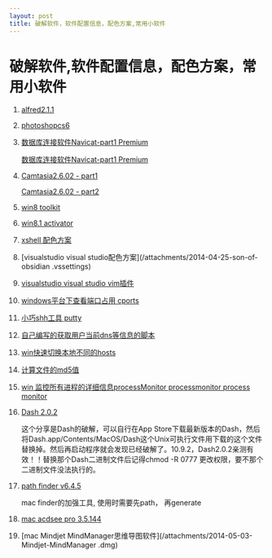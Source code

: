```yaml
---
layout: post
title: 破解软件，软件配置信息，配色方案,常用小软件
---
```

    
# 破解软件,软件配置信息，配色方案，常用小软件

1. [alfred2.1.1](/attachments/2014-04-25-Alfred-2-1-1.zip)

2. [photoshopcs6](/attachments/Adobe-CS6破解补丁_amtlib.zip)

3. [数据库连接软件Navicat-part1 Premium](/attachments/2014-04-25-Navicat-Premium.dmg.zip.001)

    [数据库连接软件Navicat-part1 Premium](/attachments/2014-04-25-Navicat-Premium.dmg.zip.002)

4. [Camtasia2.6.02 - part1](/attachments/2014-04-25-Camtasiav2.6.02-part.zip.001)

    [Camtasia2.6.02 - part2](/attachments/2014-04-25-Camtasiav2.6.02-part.zip.002)

5. [win8 toolkit](/attachments/Microsoft_Toolkit_iHackSoft.com_2.4.8.zip)

6. [win8.1 activator](/attachments/Windows-8.1-RTM-Activator_PlusCrack.com.rar)

7. [xshell 配色方案](/attachments/2014-04-25-solarized-dark.xcs)

8. [visualstudio visual studio配色方案](/attachments/2014-04-25-son-of-obsidian
.vssettings)

9. [visualstudio visual studio vim插件](/attachments/22014-04-25-VsVim.vsix)

10. [windows平台下查看端口占用 cports](/attachments/2014-04-27-cports.exe)

11. [小巧shh工具 putty](/attachments/2014-04-27-putty.exe)

12. [自己编写的获取用户当前dns等信息的脚本](/attachments/2014-04-27-get_dns_v2.bat)

13. [win快速切换本地不同的hosts](/attachments/2014-04-27-SwitchHosts.exe)

14. [计算文件的md5值](/attachments/2014-04-27-WinMD5.exe)

15. [win 监控所有进程的详细信息processMonitor processmonitor process monitor](/attachments/2014-04-27-Procmon.exe)

16. [Dash 2.0.2](/attachments/2014-04-29-Dash)

    这个分享是Dash的破解，可以自行在App Store下载最新版本的Dash，然后将Dash.app/Contents/MacOS/Dash这个Unix可执行文件用下载的这个文件替换掉。然后再启动程序就会发现已经破解了。10.9.2，Dash2.0.2亲测有效！！替换那个Dash二进制文件后记得chmod -R 0777 更改权限，要不那个二进制文件没法执行的。

17. [path finder v6.4.5](/attachments/2014-05-03-Path-Finder-v6.4.5.zip)

    mac finder的加强工具, 使用时需要先path， 再generate

18. [mac acdsee pro 3.5.144](/attachments/2014-05-03-ACDSee-Pro-3.5.144.dmg)

19. [mac Mindjet MindManager思维导图软件](/attachments/2014-05-03-Mindjet-MindManager
.dmg)
